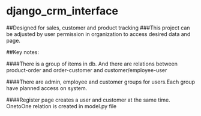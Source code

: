 # django_crm_interface
##Designed for sales, customer and product tracking
###This project can be adjusted by user permission in organization to access desired data and page.

##Key notes:

####There is a group of items in db. And there are relations between product-order and order-customer and customer/employee-user

####There are admin, employee and customer groups for users.Each group have planned access on system.

####Register page creates a user and customer at the same time. OnetoOne relation is created in model.py file 


